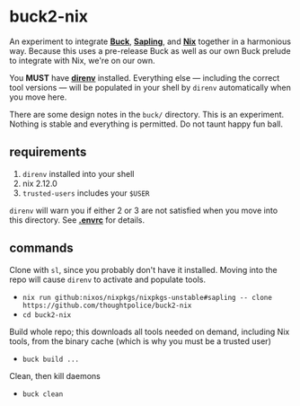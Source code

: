 # buck2-nix

An experiment to integrate **[Buck]**, **[Sapling]**, and **[Nix]** together in
a harmonious way. Because this uses a pre-release Buck as well as our own Buck
prelude to integrate with Nix, we're on our own.

You **MUST** have **[direnv]** installed. Everything else &mdash; including the
correct tool versions &mdash; will be populated in your shell by `direnv`
automatically when you move here.

There are some design notes in the `buck/` directory. This is an experiment.
Nothing is stable and everything is permitted. Do not taunt happy fun ball.

## requirements

1) `direnv` installed into your shell
2) nix 2.12.0
3) `trusted-users` includes your `$USER`

`direnv` will warn you if either 2 or 3 are not satisfied when you move into
this directory. See **[.envrc](/.envrc)** for details.

## commands

Clone with `sl`, since you probably don't have it installed. Moving into the
repo will cause `direnv` to activate and populate tools.

- `nix run github:nixos/nixpkgs/nixpkgs-unstable#sapling -- clone https://github.com/thoughtpolice/buck2-nix`
- `cd buck2-nix`

Build whole repo; this downloads all tools needed on demand, including Nix
tools, from the binary cache (which is why you must be a trusted user)

- `buck build ...`

Clean, then kill daemons

- `buck clean`

<!-- refs -->

[Buck]: https://github.com/facebookincubator/buck2
[Sapling]: https://sapling-scm.com
[Nix]: https://nixos.org
[direnv]: https//direnv.net
